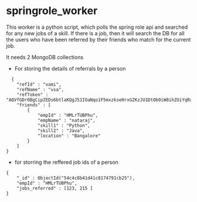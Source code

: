 # springrole_worker

This worker is a python script, which polls the spring role api and searched for any new jobs of a skill.
If there is a job, then it will search the DB for all the users who have been referred by their friends who match for the current job.


It needs 2 MongoDB collections
* For storing the details of referrals by a person
```
  {
	"refId" : "vami",
	"refName" : "vsa",
	"refToken" : "AQVfGDrOBgCipZEDs6btlaKQgJ51IOaNqo1F5mxzkseHrxGZKzJU1DtOb0iW8ihZUiYqRamKABuumqhUQAkn2P583OYtvOS0fyo5GDKMruJdV25rKmomKQ3QqpKgF7nN8eZvi_NmGWjyCXKMO8Pm4MwZCZpnfJUUXoUMF4NYIfVdO6W_n08",
	"friends" : [
		{
			"empId" : "HMLrTUBPhu",
			"empName" : "nataraj",
			"skill1" : "Python",
			"skill2" : "Java",
			"location" : "Bangalore"
		}
	]
}
```
* for storring the reffered job ids of a person
```
{
	"_id" : ObjectId("54c4c8b41d41c8174791cb25"),
	"empId" : "HMLrTUBPhu",
	"jobs_referred" : [123, 215 ]
}
```
